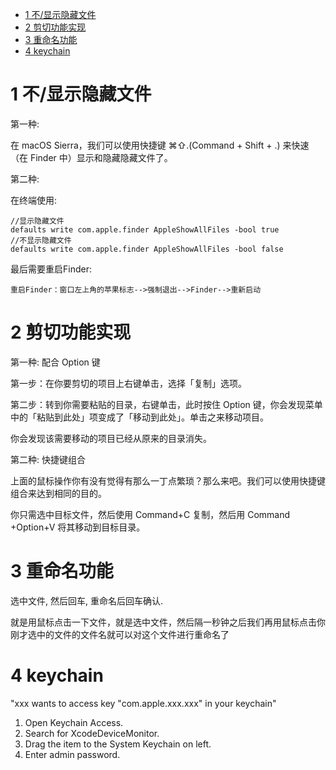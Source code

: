 
<!-- @import "[TOC]" {cmd="toc" depthFrom=1 depthTo=6 orderedList=false} -->

<!-- code_chunk_output -->

- [1 不/显示隐藏文件](#1-不显示隐藏文件)
- [2 剪切功能实现](#2-剪切功能实现)
- [3 重命名功能](#3-重命名功能)
- [4 keychain](#4-keychain)

<!-- /code_chunk_output -->

# 1 不/显示隐藏文件

第一种:

在 macOS Sierra，我们可以使用快捷键 ⌘⇧.(Command + Shift + .) 来快速（在 Finder 中）显示和隐藏隐藏文件了。

第二种:

在终端使用:

```
//显示隐藏文件
defaults write com.apple.finder AppleShowAllFiles -bool true
//不显示隐藏文件
defaults write com.apple.finder AppleShowAllFiles -bool false
```

最后需要重启Finder:

```
重启Finder：窗口左上角的苹果标志-->强制退出-->Finder-->重新启动
```

# 2 剪切功能实现

第一种: 配合 Option 键

第一步：在你要剪切的项目上右键单击，选择「复制」选项。

第二步：转到你需要粘贴的目录，右键单击，此时按住 Option 键，你会发现菜单中的「粘贴到此处」项变成了「移动到此处」。单击之来移动项目。

你会发现该需要移动的项目已经从原来的目录消失。

第二种: 快捷键组合

上面的鼠标操作你有没有觉得有那么一丁点繁琐？那么来吧。我们可以使用快捷键组合来达到相同的目的。

你只需选中目标文件，然后使用 Command+C 复制，然后用 Command +Option+V 将其移动到目标目录。

# 3 重命名功能

选中文件, 然后回车, 重命名后回车确认.

就是用鼠标点击一下文件，就是选中文件，然后隔一秒钟之后我们再用鼠标点击你刚才选中的文件的文件名就可以对这个文件进行重命名了

# 4 keychain

"xxx wants to access key "com.apple.xxx.xxx" in your keychain"

1. Open Keychain Access.
2. Search for XcodeDeviceMonitor.
3. Drag the item to the System Keychain on left.
4. Enter admin password.